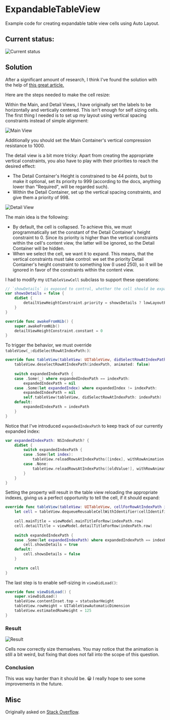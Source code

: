 # ExpandableTableView
Example code for creating expandable table view cells using Auto Layout.

## Current status:

![Current status][4]

## Solution

After a significant amount of research, I think I've found the solution with the help of [this great article.][1]

Here are the steps needed to make the cell resize:

Within the Main, and Detail Views, I have originally set the labels to be horizontally and vertically centered. This isn't enough for self sizing cells. The first thing I needed is to set up my layout using vertical spacing constraints instead of simple alignment:

![Main View][2]

Additionally you should set the Main Container's vertical compression resistance to 1000.

The detail view is a bit more tricky: Apart from creating the appropriate vertical constraints, you also have to play with their priorities to reach the desired effect:

* The Detail Container's Height is constrained to be 44 points, but to make it optional, set its priority to 999 (according to the docs, anything lower than "Required", will be regarded such).
* Within the Detail Container, set up the vertical spacing constraints, and give them a priority of 998.

![Detail View][3]

The main idea is the following:

* By default, the cell is collapsed. To achieve this, we must programmatically set the constant of the Detail Container's height constraint to 0. Since its priority is higher than the vertical constraints within the cell's content view, the latter will be ignored, so the Detail Container will be hidden.
* When we select the cell, we want it to expand. This means, that the vertical constraints must take control: we set the priority Detail Container's height constraint to something low (I used 250), so it will be ignored in favor of the constraints within the content view.

I had to modify my `UITableViewCell` subclass to support these operations:

```swift
// `showDetails` is exposed to control, whether the cell should be expanded
var showsDetails = false {
    didSet {
        detailViewHeightConstraint.priority = showsDetails ? lowLayoutPriority : highLayoutPriority
    }
}

override func awakeFromNib() {
    super.awakeFromNib()
    detailViewHeightConstraint.constant = 0
}
```

To trigger the behavior, we must override `tableView(_:didSelectRowAtIndexPath:)`:

```swift
override func tableView(tableView: UITableView, didSelectRowAtIndexPath indexPath: NSIndexPath) {
    tableView.deselectRowAtIndexPath(indexPath, animated: false)
    
    switch expandedIndexPath {
    case .Some(_) where expandedIndexPath == indexPath:
        expandedIndexPath = nil
    case .Some(let expandedIndex) where expandedIndex != indexPath:
        expandedIndexPath = nil
        self.tableView(tableView, didSelectRowAtIndexPath: indexPath)
    default:
        expandedIndexPath = indexPath
    }
}
```

Notice that I've introduced `expandedIndexPath` to keep track of our currently expanded index:

```swift
var expandedIndexPath: NSIndexPath? {
    didSet {
        switch expandedIndexPath {
        case .Some(let index):
            tableView.reloadRowsAtIndexPaths([index], withRowAnimation: UITableViewRowAnimation.Automatic)
        case .None:
            tableView.reloadRowsAtIndexPaths([oldValue!], withRowAnimation: UITableViewRowAnimation.Automatic)
        }
    }
}
```

Setting the property will result in the table view reloading the appropriate indexes, giving us a perfect opportunity to tell the cell, if it should expand:

```swift
override func tableView(tableView: UITableView, cellForRowAtIndexPath indexPath: NSIndexPath) -> UITableViewCell {
    let cell = tableView.dequeueReusableCellWithIdentifier(cellIdentifier, forIndexPath: indexPath) as! ExpandableTableViewCell
    
    cell.mainTitle = viewModel.mainTitleForRow(indexPath.row)
    cell.detailTitle = viewModel.detailTitleForRow(indexPath.row)
    
    switch expandedIndexPath {
    case .Some(let expandedIndexPath) where expandedIndexPath == indexPath:
        cell.showsDetails = true
    default:
        cell.showsDetails = false
    }
    
    return cell
}
```

The last step is to enable self-sizing in `viewDidLoad()`:

```swift
override func viewDidLoad() {
    super.viewDidLoad()
    tableView.contentInset.top = statusbarHeight
    tableView.rowHeight = UITableViewAutomaticDimension
    tableView.estimatedRowHeight = 125
}
```

### Result

![Result][4]

Cells now correctly size themselves. You may notice that the animation is still a bit weird, but fixing that does not fall into the scope of this question.

### Conclusion

This was way harder than it should be. 😀 I really hope to see some improvements in the future.

  [1]: http://pivotallabs.com/expandable-uitableviewcells/
  [2]: http://i.stack.imgur.com/LdlQK.png
  [3]: http://i.stack.imgur.com/gHkA6.png
  [4]: http://i.imgur.com/31TVQr9.gif

## Misc

Originally asked on [Stack Overflow](http://stackoverflow.com/questions/30078267/dynamically-size-table-view-cells-using-auto-layout-constraints).
